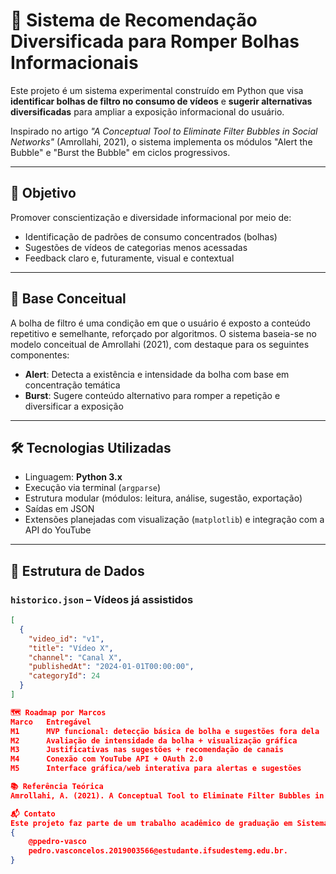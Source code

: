 # 📌 Sistema de Recomendação Diversificada para Romper Bolhas Informacionais

Este projeto é um sistema experimental construído em Python que visa **identificar bolhas de filtro no consumo de vídeos** e **sugerir alternativas diversificadas** para ampliar a exposição informacional do usuário.

Inspirado no artigo *"A Conceptual Tool to Eliminate Filter Bubbles in Social Networks"* (Amrollahi, 2021), o sistema implementa os módulos "Alert the Bubble" e "Burst the Bubble" em ciclos progressivos.

---

## 🎯 Objetivo

Promover conscientização e diversidade informacional por meio de:
- Identificação de padrões de consumo concentrados (bolhas)
- Sugestões de vídeos de categorias menos acessadas
- Feedback claro e, futuramente, visual e contextual

---

## 🧠 Base Conceitual

A bolha de filtro é uma condição em que o usuário é exposto a conteúdo repetitivo e semelhante, reforçado por algoritmos. O sistema baseia-se no modelo conceitual de Amrollahi (2021), com destaque para os seguintes componentes:

- **Alert**: Detecta a existência e intensidade da bolha com base em concentração temática
- **Burst**: Sugere conteúdo alternativo para romper a repetição e diversificar a exposição

---

## 🛠️ Tecnologias Utilizadas

- Linguagem: **Python 3.x**
- Execução via terminal (`argparse`)
- Estrutura modular (módulos: leitura, análise, sugestão, exportação)
- Saídas em JSON
- Extensões planejadas com visualização (`matplotlib`) e integração com a API do YouTube

---

## 📁 Estrutura de Dados

### `historico.json` – Vídeos já assistidos
```json
[
  {
    "video_id": "v1",
    "title": "Vídeo X",
    "channel": "Canal X",
    "publishedAt": "2024-01-01T00:00:00",
    "categoryId": 24
  }
]

🗺️ Roadmap por Marcos
Marco   Entregável	                                                    Status
M1	    MVP funcional: detecção básica de bolha e sugestões fora dela	✅ Concluído
M2	    Avaliação de intensidade da bolha + visualização gráfica	    🔄 Em andamento
M3	    Justificativas nas sugestões + recomendação de canais	        ⏳ Planejado
M4	    Conexão com YouTube API + OAuth 2.0	                            ⏳ Planejado
M5	    Interface gráfica/web interativa para alertas e sugestões	    ⏳ Planejado

📚 Referência Teórica
Amrollahi, A. (2021). A Conceptual Tool to Eliminate Filter Bubbles in Social Networks. Proceedings of the 54th Hawaii International Conference on System Sciences.

📬 Contato
Este projeto faz parte de um trabalho acadêmico de graduação em Sistemas de Informação. Para mais informações, entre em contato com:
{
    @ppedro-vasco
    pedro.vasconcelos.2019003566@estudante.ifsudestemg.edu.br.
}

